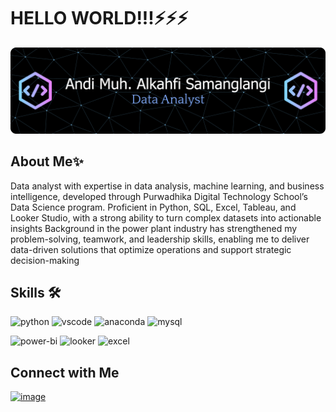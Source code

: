 # **HELLO WORLD!!!⚡⚡⚡**
![Header](github-header-banner.png)

## **About Me✨**
Data analyst with expertise in data analysis, machine learning, and business intelligence, developed through Purwadhika Digital Technology School’s Data Science program. Proficient in Python, SQL, Excel, Tableau, and Looker Studio, with a strong ability to turn complex datasets into actionable insights Background in the power plant industry has strengthened my problem-solving, teamwork, and leadership skills, enabling me to deliver data-driven solutions that optimize operations and support strategic decision-making



##  **Skills** 🛠️
<p>
  <img width="48" height="48" src="https://img.icons8.com/color/48/python--v1.png" alt="python"/>
  <img width="48" height="48" src="https://img.icons8.com/color/48/visual-studio-code-2019.png" alt="vscode"/>
  <img width="48" height="48" src="https://img.icons8.com/fluency/48/anaconda--v2.png" alt="anaconda"/>
  <img width="48" height="48" src="https://img.icons8.com/fluency/48/my-sql.png" alt="mysql"/>
</p>

<p>
  <img width="48" height="48" src="https://img.icons8.com/color/48/power-bi-2021.png" alt="power-bi"/>
  <img width="48" height="48" src="https://img.icons8.com/color/48/google-looker.png" alt="looker"/>
  <img width="48" height="48" src="https://img.icons8.com/color/48/ms-excel.png" alt="excel"/>
</p>

##  **Connect with Me** 
[![image](https://img.shields.io/badge/LinkedIn-0077B5?style=for-the-badge&logo=linkedin&logoColor=white)](www.linkedin.com/in/andikahfi98)


<!--
**andikahfi98/andikahfi98** is a ✨ _special_ ✨ repository because its `README.md` (this file) appears on your GitHub profile.

Here are some ideas to get you started:

- 🔭 I’m currently working on ...
- 🌱 I’m currently learning ...
- 👯 I’m looking to collaborate on ...
- 🤔 I’m looking for help with ...
- 💬 Ask me about ...
- 📫 How to reach me: ...
- 😄 Pronouns: ...
- ⚡ Fun fact: ...
-->